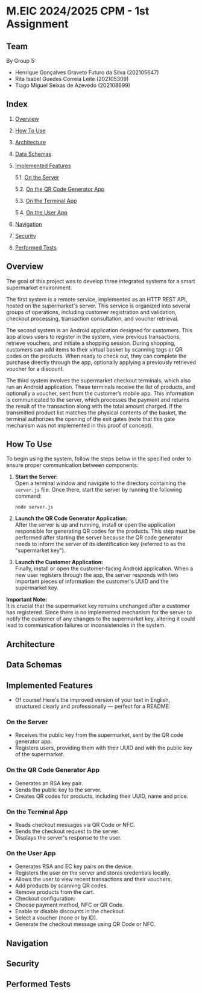 # M.EIC 2024/2025 CPM - 1st Assignment

## Team

By Group 5:

-   Henrique Gonçalves Graveto Futuro da Silva (202105647)
-   Rita Isabel Guedes Correia Leite (202105309)
-   Tiago Miguel Seixas de Azevedo (202108699)

## Index

1. [Overview](#overview)
2. [How To Use](#how-to-use)
3. [Architecture](#architecture)
4. [Data Schemas](#data-schemas)
5. [Implemented Features](#implemented-features)

    5.1. [On the Server](#on-the-server)

    5.2. [On the QR Code Generator App](#on-the-qr-code-generator-app)

    5.3. [On the Terminal App](#on-the-terminal-app)

    5.4. [On the User App](#on-the-user-app)

6. [Navigation](#navigation)
7. [Security](#security)
8. [Performed Tests](#performed-tests)

## Overview

The goal of this project was to develop three integrated systems for a smart supermarket environment.

The first system is a remote service, implemented as an HTTP REST API, hosted on the supermarket's server. This service is organized into several groups of operations, including customer registration and validation, checkout processing, transaction consultation, and voucher retrieval.

The second system is an Android application designed for customers. This app allows users to register in the system, view previous transactions, retrieve vouchers, and initiate a shopping session. During shopping, customers can add items to their virtual basket by scanning tags or QR codes on the products. When ready to check out, they can complete the purchase directly through the app, optionally applying a previously retrieved voucher for a discount.

The third system involves the supermarket checkout terminals, which also run an Android application. These terminals receive the list of products, and optionally a voucher, sent from the customer’s mobile app. This information is communicated to the server, which processes the payment and returns the result of the transaction along with the total amount charged. If the transmitted product list matches the physical contents of the basket, the terminal authorizes the opening of the exit gates (note that this gate mechanism was not implemented in this proof of concept).

## How To Use

To begin using the system, follow the steps below in the specified order to ensure proper communication between components:

1. **Start the Server:**  
   Open a terminal window and navigate to the directory containing the `server.js` file. Once there, start the server by running the following command:

    ```
    node server.js
    ```

2. **Launch the QR Code Generator Application:**  
   After the server is up and running, install or open the application responsible for generating QR codes for the products. This step must be performed after starting the server because the QR code generator needs to inform the server of its identification key (referred to as the "supermarket key").

3. **Launch the Customer Application:**  
   Finally, install or open the customer-facing Android application. When a new user registers through the app, the server responds with two important pieces of information: the customer's UUID and the supermarket key.

**Important Note:**  
It is crucial that the supermarket key remains unchanged after a customer has registered. Since there is no implemented mechanism for the server to notify the customer of any changes to the supermarket key, altering it could lead to communication failures or inconsistencies in the system.

## Architecture

## Data Schemas

## Implemented Features

-   Of course! Here's the improved version of your text in English, structured clearly and professionally — perfect for a README:

### On the Server

-   Receives the public key from the supermarket, sent by the QR code generator app.
-   Registers users, providing them with their UUID and with the public key of the supermarket.

### On the QR Code Generator App

-   Generates an RSA key pair.
-   Sends the public key to the server.
-   Creates QR codes for products, including their UUID, name and price.

### On the Terminal App

-   Reads checkout messages via QR Code or NFC.
-   Sends the checkout request to the server.
-   Displays the server's response to the user.

### On the User App

-   Generates RSA and EC key pairs on the device.
-   Registers the user on the server and stores credentials locally.
-   Allows the user to view recent transactions and their vouchers.
-   Add products by scanning QR codes.
-   Remove products from the cart.
-   Checkout configuration:
-   Choose payment method, NFC or QR Code.
-   Enable or disable discounts in the checkout.
-   Select a voucher (none or by ID).
-   Generate the checkout message using QR Code or NFC.

## Navigation

## Security

## Performed Tests
